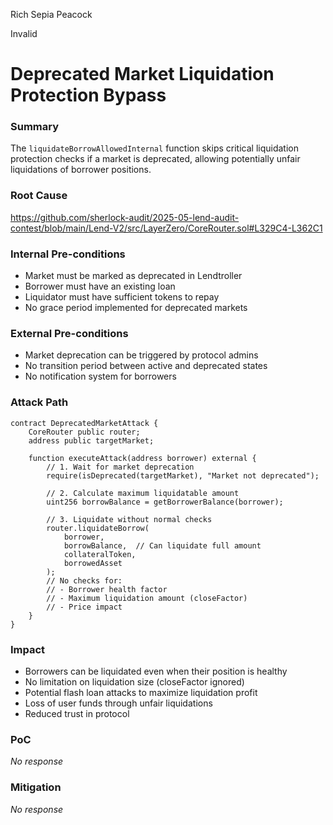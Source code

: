 Rich Sepia Peacock

Invalid

# Deprecated Market Liquidation Protection Bypass

### Summary

The `liquidateBorrowAllowedInternal` function skips critical liquidation protection checks if a market is deprecated, allowing potentially unfair liquidations of borrower positions.


### Root Cause

https://github.com/sherlock-audit/2025-05-lend-audit-contest/blob/main/Lend-V2/src/LayerZero/CoreRouter.sol#L329C4-L362C1

### Internal Pre-conditions

- Market must be marked as deprecated in Lendtroller
- Borrower must have an existing loan
- Liquidator must have sufficient tokens to repay
- No grace period implemented for deprecated markets

### External Pre-conditions

- Market deprecation can be triggered by protocol admins
- No transition period between active and deprecated states
- No notification system for borrowers

### Attack Path

```solidity
contract DeprecatedMarketAttack {
    CoreRouter public router;
    address public targetMarket;
    
    function executeAttack(address borrower) external {
        // 1. Wait for market deprecation
        require(isDeprecated(targetMarket), "Market not deprecated");
        
        // 2. Calculate maximum liquidatable amount
        uint256 borrowBalance = getBorrowerBalance(borrower);
        
        // 3. Liquidate without normal checks
        router.liquidateBorrow(
            borrower,
            borrowBalance,  // Can liquidate full amount
            collateralToken,
            borrowedAsset
        );
        // No checks for:
        // - Borrower health factor
        // - Maximum liquidation amount (closeFactor)
        // - Price impact
    }
}
```

### Impact

- Borrowers can be liquidated even when their position is healthy
- No limitation on liquidation size (closeFactor ignored)
- Potential flash loan attacks to maximize liquidation profit
- Loss of user funds through unfair liquidations
- Reduced trust in protocol


### PoC

_No response_

### Mitigation

_No response_